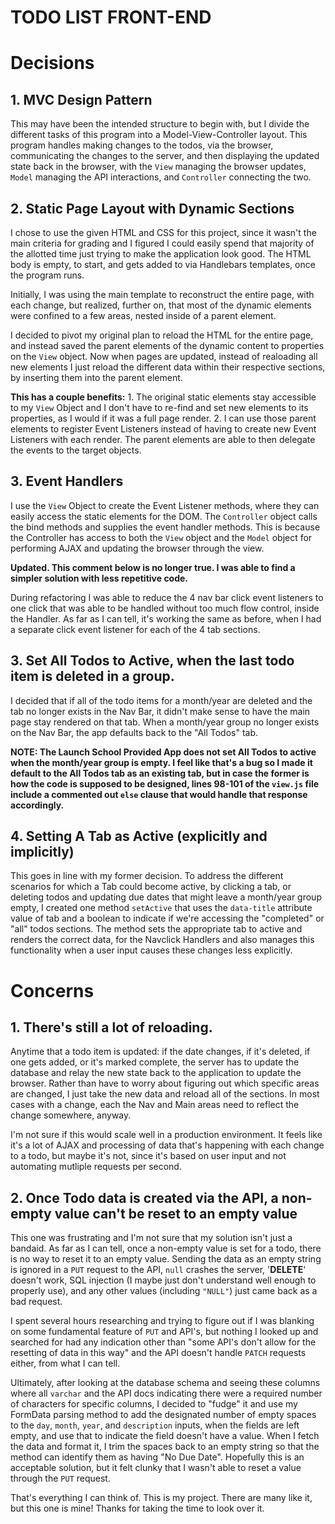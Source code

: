 # TODO LIST FRONT-END
# Decisions
  ## 1. MVC Design Pattern
  This may have been the intended structure to begin with, but I divide the different tasks of this program into a Model-View-Controller layout. This program handles making changes to the todos, via the browser, communicating the changes to the server, and then displaying the updated state back in the browser, with the `View` managing the browser updates, `Model` managing the API interactions, and `Controller` connecting the two.

  ## 2. Static Page Layout with Dynamic Sections
  I chose to use the given HTML and CSS for this project, since it wasn't the main criteria for grading and I figured I could easily spend that majority of the allotted time just trying to make the application look good. The HTML body is empty, to start, and gets added to via Handlebars templates, once the program runs.

  Initially, I was using the main template to reconstruct the entire page, with each change, but realized, further on, that most of the dynamic elements were confined to a few areas, nested inside of a parent element.

  I decided to pivot my original plan to reload the HTML for the entire page, and instead saved the parent elements of the dynamic content to properties on the `View` object.
  Now when pages are updated, instead of realoading all new elements I just reload the different data within their respective sections, by inserting them into the parent element.

  **This has a couple benefits:**
    1. The original static elements stay accessible to my `View` Object and I don't have to re-find and set new elements to its properties, as I would if it was a full page render.
    2. I can use those parent elements to register Event Listeners instead of having to create new Event Listeners with each render. The parent elements are able to then delegate the events to the target objects.

  ## 3. Event Handlers
  I use the `View` Object to create the Event Listener methods, where they can easily access the static elements for the DOM. The `Controller` object calls the bind methods and supplies the event handler methods. This is because the Controller has access to both the `View` object and the `Model` object for performing AJAX and updating the browser through the view.

  **Updated. This comment below is no longer true. I was able to find a simpler solution with less repetitive code.**
  <!-- One area to point out is that this app has a lot of 'click' events registered on different objects. Although that's maybe not surprising since, almost all interactions in this app are based in clicks. 
  
  The event listeners are most noticeable for the Nav bar where there are four separate click event listeners use to set the appropriate tab as active and render the todo's in the main area. I chose this to simplify the logic for rendering the main page content with the Header and Todos Table.
  
  Because the different tabs (All Todos, All Todos Grouped By Date, Completed Todos, Completed Todos grouped by date) are all nested in different branches inside the DOM tree and are different data types (in some cases, sharing the same `data-title` value), rather than add a lot of logic to a single eventHandler to parse the data and perform the approriate actions, added 3 additional event listeners to the application to handle each group individually.

  I felt like it was a good tradeoff and, while it might look a little more repetative, which is somewhat undesirable, I think it looks cleaner  -->

  During refactoring I was able to reduce the 4 nav bar click event listeners to one click that was able to be handled without too much flow control, inside the Handler. As far as I can tell, it's working the same as before, when I had a separate click event listener for each of the 4 tab sections.

  ## 3. Set All Todos to Active, when the last todo item is deleted in a group.
  I decided that if all of the todo items for a month/year are deleted and the tab no longer exists in the Nav Bar, it didn't make sense to have the main page stay rendered on that tab. When a month/year group no longer exists on the Nav Bar, the app defaults back to the "All Todos" tab.

  **NOTE: The Launch School Provided App does not set All Todos to active when the month/year group is empty. I feel like that's a bug so I made it default to the All Todos tab as an existing tab, but in case the former is how the code is supposed to be designed, lines 98-101 of the `view.js` file include a commented out `else` clause that would handle that response accordingly.**

  ## 4. Setting A Tab as Active (explicitly and implicitly)
  This goes in line with my former decision. To address the different scenarios for which a Tab could become active, by clicking a tab, or deleting todos and updating due dates that might leave a month/year group empty, I created one method `setActive` that uses the `data-title` attribute value of tab and a boolean to indicate if we're accessing the "completed" or "all" todos sections. The method sets the appropriate tab to active and renders the correct data, for the Navclick Handlers and also manages this functionality when a user input causes these changes less explicitly.

# Concerns
  ## 1. There's still a lot of reloading.
  Anytime that a todo item is updated: if the date changes, if it's deleted, if one gets added, or it's marked complete, the server has to update the database and relay the new state back to the application to update the browser. Rather than have to worry about figuring out which specific areas are changed, I just take the new data and reload all of the sections. In most cases with a change, each the Nav and Main areas need to reflect the change somewhere, anyway.

  I'm not sure if this would scale well in a production environment. It feels like it's a lot of AJAX and processing of data that's happening with each change to a todo, but maybe it's not, since it's based on user input and not automating mutliple requests per second.

  ## 2. Once Todo data is created via the API, a non-empty value can't be reset to an empty value
  This one was frustrating and I'm not sure that my solution isn't just a bandaid. As far as I can tell, once a non-empty value is set for a todo, there is no way to reset it to an empty value. Sending the data as an empty string is ignored in a `PUT` request to the API, `null` crashes the server, '__DELETE__' doesn't work, SQL injection (I maybe just don't understand well enough to properly use), and any other values (including `"NULL"`) just came back as a bad request.
  
  I spent several hours researching and trying to figure out if I was blanking on some fundamental feature of `PUT` and API's, but nothing I looked up and searched for had any indication other than "some API's don't allow for the resetting of data in this way" and the API doesn't handle `PATCH` requests either, from what I can tell.
  
  Ultimately, after looking at the database schema and seeing these columns where all `varchar` and the API docs indicating there were a required number of characters for specific columns, I decided to "fudge" it and use my FormData parsing method to add the designated number of empty spaces to the `day`, `month`, `year`, and `description` inputs, when the fields are left empty, and use that to indicate the field doesn't have a value. When I fetch the data and format it, I trim the spaces back to an empty string so that the method can identify them as having "No Due Date". Hopefully this is an acceptable solution, but it felt clunky that I wasn't able to reset a value through the `PUT` request.

  That's everything I can think of. This is my project. There are many like it, but this one is mine!
  Thanks for taking the time to look over it.